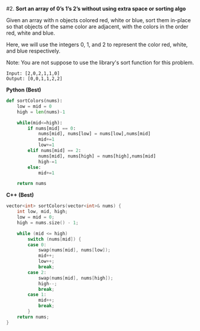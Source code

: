 #2. **Sort an array of 0’s 1’s 2’s without using extra space or sorting algo**

Given an array with n objects colored red, white or blue, sort them in-place so that objects of the same color are adjacent, with the colors in the order red, white and blue.

Here, we will use the integers 0, 1, and 2 to represent the color red, white, and blue respectively.

Note: You are not suppose to use the library's sort function for this problem.

```
Input: [2,0,2,1,1,0]
Output: [0,0,1,1,2,2]
```

**Python (Best)**
```python
def sortColors(nums):
    low = mid = 0
    high = len(nums)-1

    while(mid<=high):
        if nums[mid] == 0:
            nums[mid], nums[low] = nums[low],nums[mid]
            mid+=1
            low+=1
        elif nums[mid] == 2:
            nums[mid], nums[high] = nums[high],nums[mid]
            high-=1
        else:
            mid+=1

    return nums
```

**C++ (Best)**
```cpp
vector<int> sortColors(vector<int>& nums) {
	int low, mid, high;
	low = mid = 0;
	high = nums.size() - 1;

	while (mid <= high)
		switch (nums[mid]) {
		case 0:
			swap(nums[mid], nums[low]);
			mid++;
			low++;
			break;
		case 2:
			swap(nums[mid], nums[high]);
			high--;
			break;
		case 1:
			mid++;
			break;
		}
	return nums;
}
```
